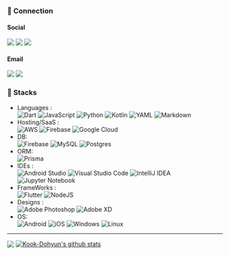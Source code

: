 
<!--
## Hi there 👋
**Kook-Dohyun/Kook-Dohyun** is a ✨ _special_ ✨ repository because its `README.md` (this file) appears on your GitHub profile.

Here are some ideas to get you started:

- 🔭 I’m currently working on ...
- 🌱 I’m currently learning ...
- 👯 I’m looking to collaborate on ...
- 🤔 I’m looking for help with ...
- 💬 Ask me about ...
- 📫 How to reach me: ...
- 😄 Pronouns: ...
- ⚡ Fun fact: ...
-->
### 🔌 Connection
<p align="left">
 <h4 align="left">Social</h4>
 <span><a href="https://t.me/kookdh"><img src="https://img.shields.io/badge/Telegram-2CA5E0?style=flat-squeare&logo=telegram&logoColor=white"></a></span>
 <span><a href="https://raw.githubusercontent.com/Kook-Dohyun/Kook-Dohyun/main/assets/kakao-qr.png"><img src="https://img.shields.io/badge/kakaotalk-ffcd00.svg?style=flat-squeare&logo=kakaotalk&logoColor=000000"></a></span>
 <span><a href="https://linkedin.com/in/Kook-Dohyun/"><img src="https://img.shields.io/badge/LinkedIn-0077B5?&logo=linkedin&logoColor=white"></a></span>
 <h4 align="left">Email</h4>
 <span><a href="mailto:tmdtnghghgh@gmail.com"><img src="https://img.shields.io/badge/Gmail-d14836?&logo=Gmail&logoColor=white&link=tmdtnghghgh@gmail.com"/></a></span>  
 <span><a href="mailto:rnrtmdtn1213@outlook.com"><img src="https://img.shields.io/badge/Microsoft_Outlook-0078D4?style=falt-square&logo=microsoft-outlook&logoColor=white"/></a></span>
</p>

### 🧰 Stacks
- Languages :  
 ![Dart](https://img.shields.io/badge/dart-%230175C2.svg?&logo=dart&logoColor=white)
 ![JavaScript](https://img.shields.io/badge/javascript-%23323330.svg?&logo=javascript&logoColor=%23F7DF1E)
 ![Python](https://img.shields.io/badge/python-3670A0?&logo=python&logoColor=ffdd54)
 ![Kotlin](https://img.shields.io/badge/kotlin-%237F52FF.svg?&logo=kotlin&logoColor=white)
 ![YAML](https://img.shields.io/badge/yaml-%23ffffff.svg?&logo=yaml&logoColor=151515)
 ![Markdown](https://img.shields.io/badge/markdown-%23000000.svg?&logo=markdown&logoColor=white)
- Hosting/SaaS :  
 ![AWS](https://img.shields.io/badge/AWS-%23FF9900.svg?&logo=amazon-aws&logoColor=white)
 ![Firebase](https://img.shields.io/badge/firebase-%23039BE5.svg?&logo=firebase)
 ![Google Cloud](https://img.shields.io/badge/GoogleCloud-%234285F4.svg?&logo=google-cloud&logoColor=white)
- DB:  
![Firebase](https://img.shields.io/badge/firebase-a08021?&logo=firebase&logoColor=ffcd34)
![MySQL](https://img.shields.io/badge/mysql-4479A1.svg?&logo=mysql&logoColor=white)
![Postgres](https://img.shields.io/badge/postgres-%23316192.svg?&logo=postgresql&logoColor=white)
- ORM:  
![Prisma](https://img.shields.io/badge/Prisma-3982CE?style=&logo=Prisma&logoColor=white)
- IDEs :  
 ![Android Studio](https://img.shields.io/badge/android%20studio-346ac1?&logo=android%20studio&logoColor=white)
 ![Visual Studio Code](https://img.shields.io/badge/Visual%20Studio%20Code-0078d7.svg?logo=visual-studio-code&logoColor=white)
 ![IntelliJ IDEA](https://img.shields.io/badge/IntelliJIDEA-000000.svg?&logo=intellij-idea&logoColor=white)
 ![Jupyter Notebook](https://img.shields.io/badge/jupyter-%23FA0F00.svg?&logo=jupyter&logoColor=white)
- FrameWorks :  
![Flutter](https://img.shields.io/badge/Flutter-%2302569B.svg?&logo=Flutter&logoColor=white)
 ![NodeJS](https://img.shields.io/badge/node.js-6DA55F?&logo=node.js&logoColor=white)
- Designs :  
![Adobe Photoshop](https://img.shields.io/badge/adobe%20photoshop-%2331A8FF.svg?&logo=adobe%20photoshop&logoColor=white)
![Adobe XD](https://img.shields.io/badge/Adobe%20XD-470137?&logo=Adobe%20XD&logoColor=#FF61F6)
- OS:  
![Android](https://img.shields.io/badge/Android-3DDC84?&logo=android&logoColor=white)
![iOS](https://img.shields.io/badge/iOS-000000?&logo=ios&logoColor=white)
![Windows](https://img.shields.io/badge/Windows-0078D6?&logo=windows&logoColor=white)
![Linux](https://img.shields.io/badge/Linux-FCC624?&logo=linux&logoColor=black)
---

<p align="left"> 
<a href="https://github.com/Kook-Dohyun/github-readme-stats"><img align="center" src="https://github-readme-stats.vercel.app/api/top-langs/?username=Kook-Dohyun&langs_count=4&theme=cobaltlayout=compact&theme=cobalt&hide_border=true&bg_color=00000000" /></a> 
<a href="https://github.com/Kook-Dohyun/github-readme-stats"><img align="center" src="https://github-readme-stats.vercel.app/api?username=Kook-Dohyun&show_icons=true&theme=cobalt&hide_issues=true&hide_border=true&bg_color=00000000" alt="Kook-Dohyun's github stats" /></a> 
</p>
